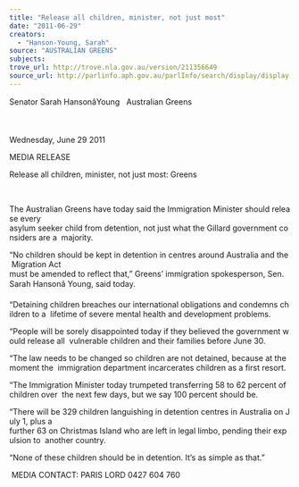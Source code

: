 ```yaml
---
title: "Release all children, minister, not just most"
date: "2011-06-29"
creators:
  - "Hanson-Young, Sarah"
source: "AUSTRALIAN GREENS"
subjects:
trove_url: http://trove.nla.gov.au/version/211356649
source_url: http://parlinfo.aph.gov.au/parlInfo/search/display/display.w3p;query=Id%3A%22media/pressrel/882322%22
---
```


 Senator Sarah HansonâYoung   Australian Greens 

  

 Wednesday, June 29 2011 

 MEDIA RELEASE 

 Release all children, minister, not just most: Greens 

  

 The Australian Greens have today said the Immigration Minister should release every  asylum seeker child from detention, not just what the Gillard government considers are a  majority. 

 “No children should be kept in detention in centres around Australia and the Migration Act  must be amended to reflect that,” Greens’ immigration spokesperson, Sen. Sarah Hansonâ Young, said today. 

 “Detaining children breaches our international obligations and condemns children to a  lifetime of severe mental health and development problems. 

 “People will be sorely disappointed today if they believed the government would release all  vulnerable children and their families before June 30. 

 “The law needs to be changed so children are not detained, because at the moment the  immigration department incarcerates children as a first resort. 

 “The Immigration Minister today trumpeted transferring 58 to 62 percent of children over  the next few days, but we say 100 percent should be. 

 “There will be 329 children languishing in detention centres in Australia on July 1, plus a  further 63 on Christmas Island who are left in legal limbo, pending their expulsion to  another country. 

 “None of these children should be in detention. It’s as simple as that.” 

  MEDIA CONTACT: PARIS LORD 0427 604 760 

  

  


